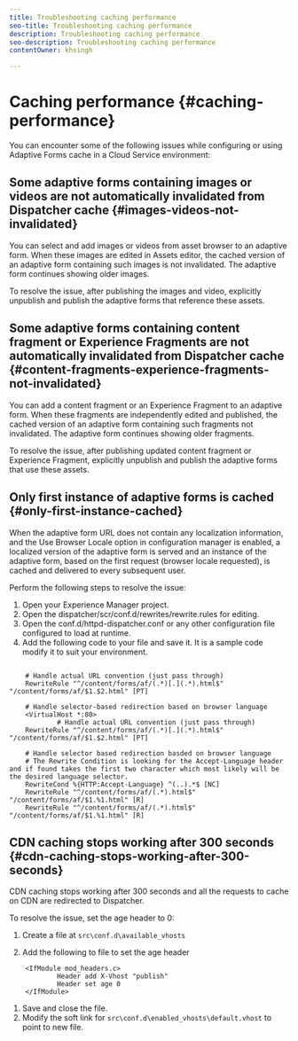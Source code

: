```yaml
---
title: Troubleshooting caching performance  
seo-title: Troubleshooting caching performance  
description: Troubleshooting caching performance  
seo-description: Troubleshooting caching performance  
contentOwner: khsingh

---
```


# Caching performance {#caching-performance}

You can encounter some of the following issues while configuring or using Adaptive Forms cache in a Cloud Service environment:

## Some adaptive forms containing images or videos are not automatically invalidated from Dispatcher cache {#images-videos-not-invalidated}

You can select and add images or videos from asset browser to an adaptive form. When these images are edited in Assets editor, the cached version of an adaptive form containing such images is not invalidated. The adaptive form continues showing older images. 

To resolve the issue, after publishing the images and video, explicitly unpublish and publish the adaptive forms that reference these assets.

## Some adaptive forms containing content fragment or Experience Fragments are not automatically invalidated from Dispatcher cache {#content-fragments-experience-fragments-not-invalidated}

You can add a content fragment or an Experience Fragment to an adaptive form. When these fragments are independently edited and published, the cached version of an adaptive form containing such fragments not invalidated. The adaptive form continues showing older fragments. 

To resolve the issue, after publishing updated content fragment or Experience Fragment, explicitly unpublish and publish the adaptive forms that use these assets.

## Only first instance of adaptive forms is cached {#only-first-instance-cached}

When the adaptive form URL does not contain any localization information, and the Use Browser Locale option in configuration manager is enabled, a localized version of the adaptive form is served and an instance of the adaptive form, based on the first request (browser locale requested), is cached and delivered to every subsequent user.

Perform the following steps to resolve the issue:

1. Open your Experience Manager project.
1. Open the dispatcher/scr/conf.d/rewrites/rewrite.rules for editing.
1. Open the conf.d/httpd-dispatcher.conf or any other configuration file configured to load at runtime.
1. Add the following code to your file and save it. It is a sample code modify it to suit your environment.

```shellscript

    # Handle actual URL convention (just pass through)
    RewriteRule "^/content/forms/af/(.*)[.](.*).html$" "/content/forms/af/$1.$2.html" [PT]
    
    # Handle selector-based redirection based on browser language
    <VirtualHost *:80>
            # Handle actual URL convention (just pass through)
    RewriteRule "^/content/forms/af/(.*)[.](.*).html$" "/content/forms/af/$1.$2.html" [PT]

    # Handle selector based redirection basded on browser language
    # The Rewrite Condition is looking for the Accept-Language header and if found takes the first two character which most likely will be the desired language selector.
    RewriteCond %{HTTP:Accept-Language} ^(..).*$ [NC]
    RewriteRule "^/content/forms/af/(.*).html$" "/content/forms/af/$1.%1.html" [R]
    RewriteRule "^/content/forms/af/(.*).html$" "/content/forms/af/$1.%1.html" [R]

```

## CDN caching stops working after 300 seconds {#cdn-caching-stops-working-after-300-seconds}

CDN caching stops working after 300 seconds and all the requests to cache on CDN are redirected to Dispatcher.

To resolve the issue, set the age header to 0:

1. Create a file at `src\conf.d\available_vhosts`

1. Add the following to file to set the age header

```shellscript
    <IfModule mod_headers.c>
            Header add X-Vhost "publish"
            Header set age 0
    </IfModule>
```

1. Save and close the file.
1. Modify the soft link for `src\conf.d\enabled_vhosts\default.vhost` to point to new file.
